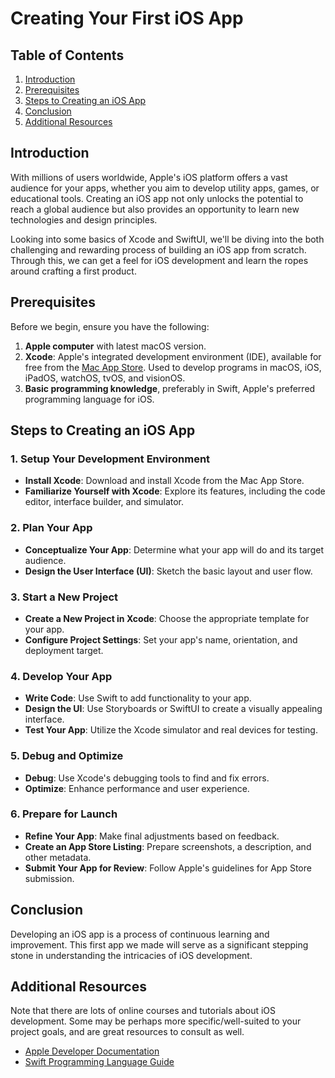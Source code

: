 # Creating Your First iOS App

## Table of Contents
1. [Introduction](#introduction)
2. [Prerequisites](#)
3. [Steps to Creating an iOS App](#steps-to-creating-an-ios-app)
4. [Conclusion](#conclusion)
5. [Additional Resources](#additional-resources)

## Introduction
<!-- intro -->
With millions of users worldwide, Apple's iOS platform offers a vast audience for your apps, whether you aim to develop utility apps, games, or educational tools. Creating an iOS app not only unlocks the potential to reach a global audience but also provides an opportunity to learn new technologies and design principles. 

Looking into some basics of Xcode and SwiftUI, we'll be diving into the both challenging and rewarding process of building an iOS app from scratch. Through this, we can get a feel for iOS development and learn the ropes around crafting a first product.


## Prerequisites
<!-- anything the user may need -->
Before we begin, ensure you have the following:

1. **Apple computer** with latest macOS version.
2. **Xcode**: Apple's integrated development environment (IDE), available for free from the [Mac App Store](https://apps.apple.com/us/app/xcode/id497799835?mt=12). Used to develop programs in macOS, iOS, iPadOS, watchOS, tvOS, and visionOS.
3. **Basic programming knowledge**, preferably in Swift, Apple's preferred programming language for iOS.

## Steps to Creating an iOS App
### 1. Setup Your Development Environment
- **Install Xcode**: Download and install Xcode from the Mac App Store.
- **Familiarize Yourself with Xcode**: Explore its features, including the code editor, interface builder, and simulator.

### 2. Plan Your App
- **Conceptualize Your App**: Determine what your app will do and its target audience.
- **Design the User Interface (UI)**: Sketch the basic layout and user flow.

### 3. Start a New Project
- **Create a New Project in Xcode**: Choose the appropriate template for your app.
- **Configure Project Settings**: Set your app's name, orientation, and deployment target.

### 4. Develop Your App
- **Write Code**: Use Swift to add functionality to your app.
- **Design the UI**: Use Storyboards or SwiftUI to create a visually appealing interface.
- **Test Your App**: Utilize the Xcode simulator and real devices for testing.

### 5. Debug and Optimize
- **Debug**: Use Xcode's debugging tools to find and fix errors.
- **Optimize**: Enhance performance and user experience.

### 6. Prepare for Launch
- **Refine Your App**: Make final adjustments based on feedback.
- **Create an App Store Listing**: Prepare screenshots, a description, and other metadata.
- **Submit Your App for Review**: Follow Apple's guidelines for App Store submission.

## Conclusion
<!-- conclusion -->
Developing an iOS app is a process of continuous learning and improvement. This first app we made will serve as a significant stepping stone in understanding the intricacies of iOS development.

## Additional Resources
<!-- helpful things for more info? -->
Note that there are lots of online courses and tutorials about iOS development. Some may be perhaps more specific/well-suited to your project goals, and are great resources to consult as well.

- [Apple Developer Documentation](https://developer.apple.com/documentation)
- [Swift Programming Language Guide](https://docs.swift.org/swift-book)